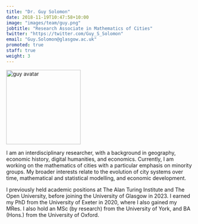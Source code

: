 ```yaml
---
title: "Dr. Guy Solomon"
date: 2018-11-19T10:47:58+10:00
image: "images/team/guy.png"
jobtitle: "Research Associate in Mathematics of Cities"
twitter: "https://twitter.com/Guy_S_Solomon"
email: "Guy.Solomon@glasgow.ac.uk"
promoted: true
staff: true
weight: 3
---
```


<img src="/images/team/guy.png" alt="guy avatar" width="200"/>

I am an interdisciplinary researcher, with a background in geography, economic history, digital humanities, and economics. Currently, I am working on the mathematics of cities with a particular emphasis on minority groups. My broader interests relate to the evolution of city systems over time, mathematical and statistical modelling, and economic development.

I previously held academic positions at The Alan Turing Institute and The Open University, before joining the University of Glasgow in 2023. I earned my PhD from the University of Exeter in 2020, where I also gained my MRes. I also hold an MSc (by research) from the University of York, and BA (Hons.) from the University of Oxford.

